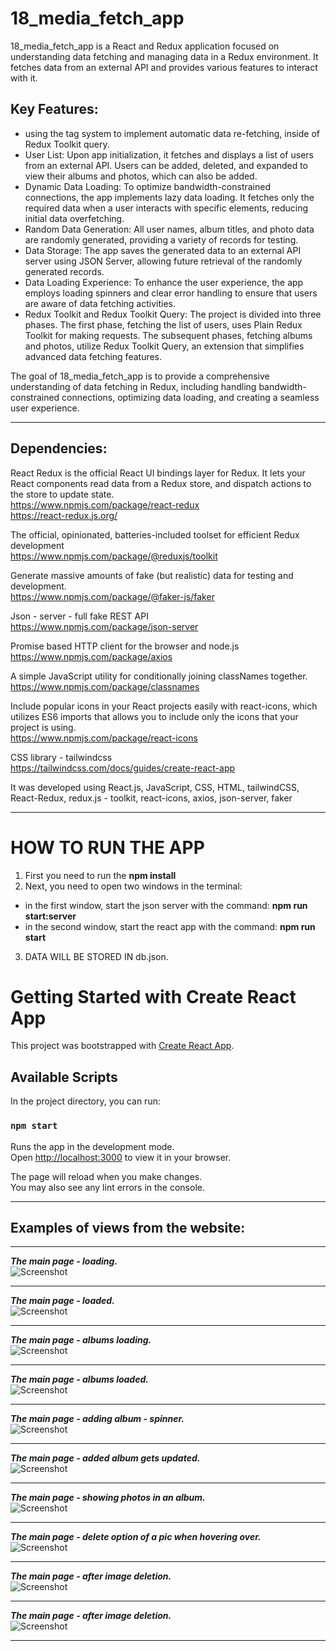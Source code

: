 # 18_media_fetch_app </br>
18_media_fetch_app is a React and Redux application focused on understanding data fetching and managing data in a Redux environment. It fetches data from an external API and provides various features to interact with it.</br>

## Key Features: </br>
- using the tag system to implement automatic data re-fetching, inside of Redux Toolkit query.
- User List: Upon app initialization, it fetches and displays a list of users from an external API. Users can be added, deleted, and expanded to view their albums and photos, which can also be added.</br>
- Dynamic Data Loading: To optimize bandwidth-constrained connections, the app implements lazy data loading. It fetches only the required data when a user interacts with specific elements, reducing initial data overfetching.</br>
- Random Data Generation: All user names, album titles, and photo data are randomly generated, providing a variety of records for testing.</br>
- Data Storage: The app saves the generated data to an external API server using JSON Server, allowing future retrieval of the randomly generated records.</br>
- Data Loading Experience: To enhance the user experience, the app employs loading spinners and clear error handling to ensure that users are aware of data fetching activities.</br>
- Redux Toolkit and Redux Toolkit Query: The project is divided into three phases. The first phase, fetching the list of users, uses Plain Redux Toolkit for making requests. The subsequent phases, fetching albums and photos, utilize Redux Toolkit Query, an extension that simplifies advanced data fetching features.</br>



The goal of 18_media_fetch_app is to provide a comprehensive understanding of data fetching in Redux, including handling bandwidth-constrained connections, optimizing data loading, and creating a seamless user experience.</br>


---

## Dependencies: </br>

React Redux is the official React UI bindings layer for Redux. It lets your React components read data from a Redux store, and dispatch actions to the store to update state.</br>
https://www.npmjs.com/package/react-redux</br>
https://react-redux.js.org/</br>


The official, opinionated, batteries-included toolset for efficient Redux development</br>
https://www.npmjs.com/package/@reduxjs/toolkit</br>


Generate massive amounts of fake (but realistic) data for testing and development.</br>
https://www.npmjs.com/package/@faker-js/faker</br>


Json - server - full fake REST API </br>
https://www.npmjs.com/package/json-server</br>


Promise based HTTP client for the browser and node.js</br>
https://www.npmjs.com/package/axios</br>


A simple JavaScript utility for conditionally joining classNames together.</br>
https://www.npmjs.com/package/classnames</br>


Include popular icons in your React projects easily with react-icons, which utilizes ES6 imports that allows you to include only the icons that your project is using.</br>
https://www.npmjs.com/package/react-icons</br>


CSS library - tailwindcss</br>
https://tailwindcss.com/docs/guides/create-react-app</br>



It was developed using React.js, JavaScript, CSS, HTML, tailwindCSS, React-Redux, redux.js - toolkit, react-icons, axios, json-server, faker</br>


---

# HOW TO RUN THE APP</br>

1. First you need to run the **npm install**</br>
2. Next, you need to open two windows in the terminal:</br>
- in the first window, start the json server with the command: **npm run start:server** </br>
- in the second window, start the react app with the command: **npm run start**</br>
3. DATA WILL BE STORED IN db.json.</br>

# Getting Started with Create React App

This project was bootstrapped with [Create React App](https://github.com/facebook/create-react-app).

## Available Scripts

In the project directory, you can run:

### `npm start`

Runs the app in the development mode.\
Open [http://localhost:3000](http://localhost:3000) to view it in your browser.

The page will reload when you make changes.\
You may also see any lint errors in the console.


---


## Examples of views from the website:</br>

---

***The main page - loading.***</br>
![Screenshot](docs/img/01_img_loading_main_page.png)</br>
 
---

***The main page - loaded.***</br>
![Screenshot](docs/img/02_img_main_page.png)</br>
 
---


***The main page - albums loading.***</br>
![Screenshot](docs/img/03_img_loading_albums_for_person.png)</br>
 
---

***The main page - albums loaded.***</br>
![Screenshot](docs/img/04_img_albums_loaded.png)</br>
 
---

***The main page - adding album - spinner.***</br>
![Screenshot](docs/img/05_img_adding_album_spinner.png)</br>
 
---

***The main page - added album gets updated.***</br>
![Screenshot](docs/img/06_img_added_album_gets_updated.png)</br>
 
---

***The main page - showing photos in an album.***</br>
![Screenshot](docs/img/07_img_showing_photos.png)</br>
 
---

***The main page - delete option of a pic when hovering over.***</br>
![Screenshot](docs/img/08_img_when_hovering_over_photo_option_to_delete.png)</br>
 
---

***The main page - after image deletion.***</br>
![Screenshot](docs/img/09_img_after_deleting_photo.png)</br>
 
---


***The main page - after image deletion.***</br>
![Screenshot](docs/img/10_img_overview.png)</br>
 
---
